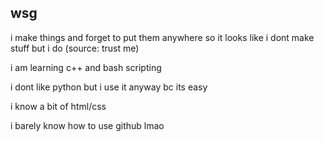 ## wsg

i make things and forget to put them anywhere so it looks like i dont make stuff but i do (source: trust me)

i am learning c++ and bash scripting

i dont like python but i use it anyway bc its easy

i know a bit of html/css

i barely know how to use github lmao
